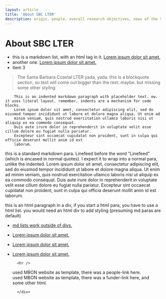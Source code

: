 ```yaml
---
layout: article
title: 'About SBC LTER'
description: origin, people, overall research objectives, news of the Santa Barbara Coastal LTER.
---
```


# About SBC LTER

- this is a markdown list, with an html tag in it.  <a href="{{site.url}}/about/supporters" target="_blank">Lorem ipsum dolor sit amet.</a>
- another one. <a href="{{site.url}}/about/supporters" target="_blank">Lorem ipsum dolor sit amet.</a>
- item 3


<div class="">
	<!--	<h1 class="page-header">About<span class="text-muted"> SBC LTER</span></h1> -->
		<blockquote><p class="lead">The Santa Barbara Coastal LTER yada, yada. this is a 
			blockquote section, so text will come out bigger than the rest. maybe. but missing some other styling</p></blockquote>
</div>

		This is an indented markdown paragraph with placeholder text. ew. it uses literal layout. remember, indents are a mechanism for code blocks. 
		Lorem ipsum dolor sit amet, consectetur adipiscing elit, sed do eiusmod tempor incididunt ut labore et dolore magna aliqua. Ut enim ad 
		minim veniam, quis nostrud exercitation ullamco laboris nisi ut aliquip ex ea commodo consequat. 
		Duis aute irure dolor in reprehenderit in voluptate velit esse cillum dolore eu fugiat nulla pariatur. 
		Excepteur sint occaecat cupidatat non proident, sunt in culpa qui officia deserunt mollit anim id est 
		laborum.


this is a standard markdown para.
Linefeed before the word "Linefeed" (which is encased in normal quotes). I expect it to wrap into a normal para, unlike the indented.
Lorem ipsum dolor sit amet, consectetur adipiscing elit, sed do eiusmod tempor incididunt ut labore et dolore magna aliqua. Ut enim ad
minim veniam, quis nostrud exercitation ullamco laboris nisi ut aliquip ex ea commodo consequat.
Duis aute irure dolor in reprehenderit in voluptate velit esse cillum dolore eu fugiat nulla pariatur.
Excepteur sint occaecat cupidatat non proident, sunt in culpa qui officia deserunt mollit anim id est
laborum. 




<div class="">
	<p>this is an html paragraph in a div, if you start a html para, you have to use a html list. you would need an html div to add styling (presuming md paras are default) </p>
</div>

- <a href="{{site.url}}/about/supporters" target="_blank">md lists work outside of divs.</a> 
- <a href="{{site.url}}/about/supporters" target="_blank">Lorem ipsum dolor sit amet.</a> 
- <a href="{{site.url}}/about/supporters" target="_blank">Lorem ipsum dolor sit amet.</a> 
- <a href="{{site.url}}/about/supporters" target="_blank">Lorem ipsum dolor sit amet.</a> 
			 
			
		<hr />
	<div class="container-fluid">
	<div class="">
		<div class="col-md-6">
			used MBON website as template, there was a people-link here.
		</div>
		<div class="container-fluid">
		<div class="col-md-6">
			used MBON website as template, there was a funder-link here, and some other html.
			
		</div>
	</div>
